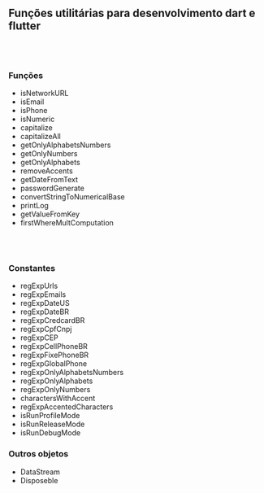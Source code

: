 ## Funções utilitárias para desenvolvimento dart e flutter

</br>
</br>

### Funções

- isNetworkURL
- isEmail
- isPhone
- isNumeric
- capitalize
- capitalizeAll
- getOnlyAlphabetsNumbers
- getOnlyNumbers
- getOnlyAlphabets
- removeAccents
- getDateFromText
- passwordGenerate
- convertStringToNumericalBase
- printLog
- getValueFromKey
- firstWhereMultComputation

</br>
</br>

### Constantes

- regExpUrls
- regExpEmails
- regExpDateUS
- regExpDateBR
- regExpCredcardBR
- regExpCpfCnpj
- regExpCEP
- regExpCellPhoneBR
- regExpFixePhoneBR
- regExpGlobalPhone
- regExpOnlyAlphabetsNumbers
- regExpOnlyAlphabets
- regExpOnlyNumbers
- charactersWithAccent
- regExpAccentedCharacters
- isRunProfileMode
- isRunReleaseMode
- isRunDebugMode

### Outros objetos

- DataStream
- Disposeble